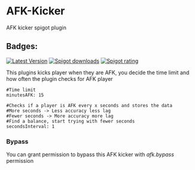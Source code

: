 # AFK-Kicker
AFK kicker spigot plugin
## Badges:
[![Latest Version](https://img.shields.io/badge/Latest%20Version-1.0.1-brightgreen)](https://github.com/IBMESP/AFK-Kicker/releases/latest)
<a href="https://www.spigotmc.org/resources/100525/"><img src="https://img.shields.io/spiget/downloads/100525?label=Spigot%20Downloads" alt="Spigot downloads"></a>
<a href="https://www.spigotmc.org/resources/100525/"><img src="https://img.shields.io/spiget/rating/100525?label=Spigot%20Rating" alt="Spigot rating"></a>

This plugins kicks player when they are AFK, you decide the time limit and how often the plugin checks for AFK player

```
#Time limit
minutesAFK: 15

#Checks if a player is AFK every x seconds and stores the data
#More seconds -> Less accuracy less lag
#Fewer seconds -> More accuracy more lag
#Find a balance, start trying with fewer seconds
secondsInterval: 1
```

### Bypass
You can grant permission to bypass this AFK kicker with _afk.bypass_ permission
